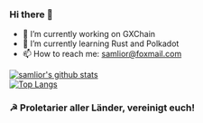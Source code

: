 ### Hi there 👋

- 🔭 I’m currently working on GXChain
- 🌱 I’m currently learning Rust and Polkadot
- 📫 How to reach me: samlior@foxmail.com

[![samlior's github stats](https://github-readme-stats.vercel.app/api?username=samlior&count_private=true&show_icons=true)](https://github.com/samlior)
<br>
[![Top Langs](https://github-readme-stats.vercel.app/api/top-langs/?username=samlior&layout=compact)](https://github.com/samlior)

### ☭ Proletarier aller Länder, vereinigt euch!
